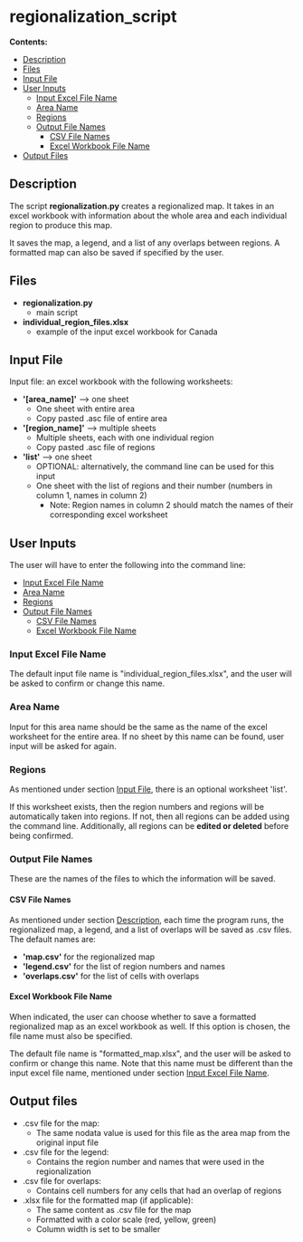 # regionalization_script

**Contents:**
* [Description](#description)
* [Files](#files)
* [Input File](#input-file)
* [User Inputs](#user-inputs)
  * [Input Excel File Name](#input-excel-file-name)
  * [Area Name](#area-name)
  * [Regions](#regions)
  * [Output File Names](#output-file-names)
    * [CSV File Names](#csv-file-names)
    * [Excel Workbook File Name](#excel-workbook-file-name)
* [Output Files](#output-files)


## Description
The script **regionalization.py** creates a regionalized map.
It takes in an excel workbook with information about the whole area and each individual region to produce this map. 

It saves the map, a legend, and a list of any overlaps 
between regions. A formatted map can also be saved if specified
by the user.

## Files
* **regionalization.py**
	* main script
* **individual_region_files.xlsx**
	* example of the input excel workbook for Canada

## Input File
Input file: an excel workbook with the following worksheets:
* **'[area_name]'** --> one sheet
	* One sheet with entire area
	* Copy pasted .asc file of entire area
* **'[region_name]'** --> multiple sheets
	* Multiple sheets, each with one individual region
	* Copy pasted .asc file of regions
* **'list'** --> one sheet
	* OPTIONAL: alternatively, the command line can be used for this input
	* One sheet with the list of regions and their number (numbers in column 1, names in column 2)
		* Note: Region names in column 2 should match the names of their 
	corresponding excel worksheet


## User Inputs
The user will have to enter the following into the command line:
  * [Input Excel File Name](#input-excel-file-name)
  * [Area Name](#area-name)
  * [Regions](#regions)
  * [Output File Names](#output-file-names)
    * [CSV File Names](#csv-file-names)
    * [Excel Workbook File Name](#excel-workbook-file-name)

### Input Excel File Name
The default input file name is "individual_region_files.xlsx", and
the user will be asked to confirm or change this name.

### Area Name
Input for this area name should be the same as the name of the excel 
worksheet for the entire area. If no sheet by this name can be found,
user input will be asked for again.

### Regions
As mentioned under section [Input File](#input-file), there is an optional 
worksheet 'list'. 

If this worksheet exists, then the region numbers and regions will be 
automatically taken into regions. If not, then all regions can be added
using the command line. Additionally, all regions can be 
**edited or deleted** before being confirmed.

### Output File Names
These are the names of the files to which the information will be saved.

#### CSV File Names
As mentioned under section [Description](#description), each time the 
program runs, the regionalized map, a legend, and a list of overlaps 
will be saved as .csv files. The default names are:
* **'map.csv'** for the regionalized map
* **'legend.csv'** for the list of region numbers and names
* **'overlaps.csv'** for the list of cells with overlaps

#### Excel Workbook File Name
When indicated, the user can choose whether to save a formatted regionalized 
map as an excel workbook as well. If this option is chosen, the file name
must also be specified.

The default file name is "formatted_map.xlsx", and the user will be 
asked to confirm or change this name. Note that this name must be different than the input excel file name, mentioned under section [Input Excel File Name](#input-excel-file-name).

## Output files

* .csv file for the map:
	* The same nodata value is used for this file as the area map from the 
	original input file
* .csv file for the legend:
	* Contains the region number and names that were used in the 
	regionalization
* .csv file for overlaps:
	* Contains cell numbers for any cells that had an overlap of regions
* .xlsx file for the formatted map (if applicable):
	* The same content as .csv file for the map
	* Formatted with a color scale (red, yellow, green)
	* Column width is set to be smaller



